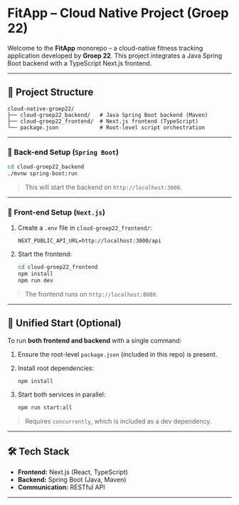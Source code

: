 # FitApp – Cloud Native Project (Groep 22)

Welcome to the **FitApp** monorepo – a cloud-native fitness tracking application developed by **Groep 22**. This project integrates a Java Spring Boot backend with a TypeScript Next.js frontend.

---

## 📁 Project Structure

```
cloud-native-groep22/
├── cloud-groep22_backend/   # Java Spring Boot backend (Maven)
├── cloud-groep22_frontend/  # Next.js frontend (TypeScript)
└── package.json             # Root-level script orchestration
```

---

### 🔧 Back-end Setup (`Spring Boot`)

```bash
cd cloud-groep22_backend
./mvnw spring-boot:run
```

> This will start the backend on `http://localhost:3000`.

---

### 🎨 Front-end Setup (`Next.js`)

1. Create a `.env` file in `cloud-groep22_frontend/`:

   ```env
   NEXT_PUBLIC_API_URL=http://localhost:3000/api
   ```

2. Start the frontend:

   ```bash
   cd cloud-groep22_frontend
   npm install
   npm run dev
   ```

> The frontend runs on `http://localhost:8080`.

---

## 🔄 Unified Start (Optional)

To run **both frontend and backend** with a single command:

1. Ensure the root-level `package.json` (included in this repo) is present.

2. Install root dependencies:

   ```bash
   npm install
   ```

3. Start both services in parallel:

   ```bash
   npm run start:all
   ```

> Requires `concurrently`, which is included as a dev dependency.

---

## 🛠 Tech Stack

* **Frontend:** Next.js (React, TypeScript)
* **Backend:** Spring Boot (Java, Maven)
* **Communication:** RESTful API

---
